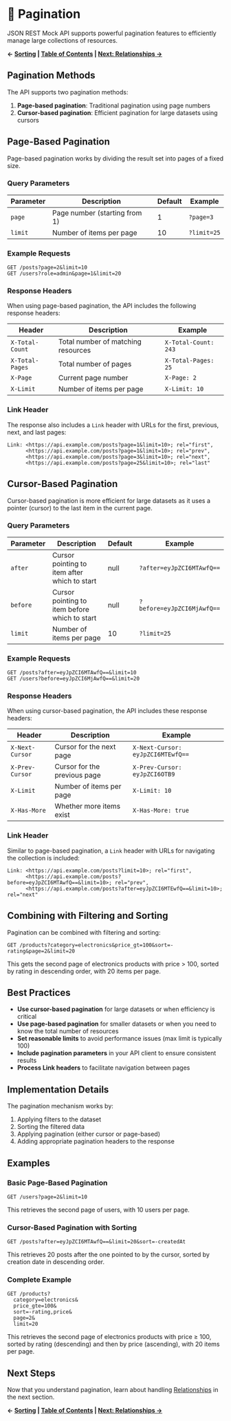# 📄 Pagination

JSON REST Mock API supports powerful pagination features to efficiently manage large collections of resources.

**← [Sorting](./sorting.md) | [Table of Contents](./README.md) | [Next: Relationships →](./relationships.md)**

## Pagination Methods

The API supports two pagination methods:

1. **Page-based pagination**: Traditional pagination using page numbers
2. **Cursor-based pagination**: Efficient pagination for large datasets using cursors

## Page-Based Pagination

Page-based pagination works by dividing the result set into pages of a fixed size.

### Query Parameters

| Parameter | Description | Default | Example |
|-----------|-------------|---------|---------|
| `page` | Page number (starting from 1) | 1 | `?page=3` |
| `limit` | Number of items per page | 10 | `?limit=25` |

### Example Requests

```
GET /posts?page=2&limit=10
GET /users?role=admin&page=1&limit=20
```

### Response Headers

When using page-based pagination, the API includes the following response headers:

| Header | Description | Example |
|--------|-------------|---------|
| `X-Total-Count` | Total number of matching resources | `X-Total-Count: 243` |
| `X-Total-Pages` | Total number of pages | `X-Total-Pages: 25` |
| `X-Page` | Current page number | `X-Page: 2` |
| `X-Limit` | Number of items per page | `X-Limit: 10` |

### Link Header

The response also includes a `Link` header with URLs for the first, previous, next, and last pages:

```
Link: <https://api.example.com/posts?page=1&limit=10>; rel="first",
      <https://api.example.com/posts?page=1&limit=10>; rel="prev",
      <https://api.example.com/posts?page=3&limit=10>; rel="next",
      <https://api.example.com/posts?page=25&limit=10>; rel="last"
```

## Cursor-Based Pagination

Cursor-based pagination is more efficient for large datasets as it uses a pointer (cursor) to the last item in the current page.

### Query Parameters

| Parameter | Description | Default | Example |
|-----------|-------------|---------|---------|
| `after` | Cursor pointing to item after which to start | null | `?after=eyJpZCI6MTAwfQ==` |
| `before` | Cursor pointing to item before which to start | null | `?before=eyJpZCI6MjAwfQ==` |
| `limit` | Number of items per page | 10 | `?limit=25` |

### Example Requests

```
GET /posts?after=eyJpZCI6MTAwfQ==&limit=10
GET /users?before=eyJpZCI6MjAwfQ==&limit=20
```

### Response Headers

When using cursor-based pagination, the API includes these response headers:

| Header | Description | Example |
|--------|-------------|---------|
| `X-Next-Cursor` | Cursor for the next page | `X-Next-Cursor: eyJpZCI6MTEwfQ==` |
| `X-Prev-Cursor` | Cursor for the previous page | `X-Prev-Cursor: eyJpZCI6OTB9` |
| `X-Limit` | Number of items per page | `X-Limit: 10` |
| `X-Has-More` | Whether more items exist | `X-Has-More: true` |

### Link Header

Similar to page-based pagination, a `Link` header with URLs for navigating the collection is included:

```
Link: <https://api.example.com/posts?limit=10>; rel="first",
      <https://api.example.com/posts?before=eyJpZCI6MTAwfQ==&limit=10>; rel="prev",
      <https://api.example.com/posts?after=eyJpZCI6MTEwfQ==&limit=10>; rel="next"
```

## Combining with Filtering and Sorting

Pagination can be combined with filtering and sorting:

```
GET /products?category=electronics&price_gt=100&sort=-rating&page=2&limit=20
```

This gets the second page of electronics products with price > 100, sorted by rating in descending order, with 20 items per page.

## Best Practices

- **Use cursor-based pagination** for large datasets or when efficiency is critical
- **Use page-based pagination** for smaller datasets or when you need to know the total number of resources
- **Set reasonable limits** to avoid performance issues (max limit is typically 100)
- **Include pagination parameters** in your API client to ensure consistent results
- **Process Link headers** to facilitate navigation between pages

## Implementation Details

The pagination mechanism works by:

1. Applying filters to the dataset
2. Sorting the filtered data
3. Applying pagination (either cursor or page-based)
4. Adding appropriate pagination headers to the response

## Examples

### Basic Page-Based Pagination

```
GET /users?page=2&limit=10
```

This retrieves the second page of users, with 10 users per page.

### Cursor-Based Pagination with Sorting

```
GET /posts?after=eyJpZCI6MTAwfQ==&limit=20&sort=-createdAt
```

This retrieves 20 posts after the one pointed to by the cursor, sorted by creation date in descending order.

### Complete Example

```
GET /products?
  category=electronics&
  price_gte=100&
  sort=-rating,price&
  page=2&
  limit=20
```

This retrieves the second page of electronics products with price ≥ 100, sorted by rating (descending) and then by price (ascending), with 20 items per page.

## Next Steps

Now that you understand pagination, learn about handling [Relationships](./relationships.md) in the next section.

**← [Sorting](./sorting.md) | [Table of Contents](./README.md) | [Next: Relationships →](./relationships.md)**